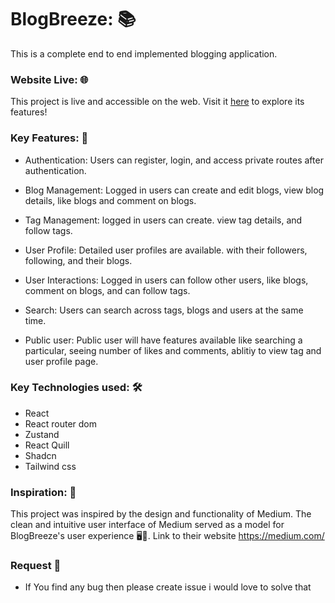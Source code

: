 # BlogBreeze: 📚

This is a complete end to end implemented blogging application.

### Website Live: 🌐

This project is live and accessible on the web. Visit it [here](https://blog-breeze-client.vercel.app/) to explore its features! 

### Key Features: 🚀

- Authentication: Users can register, login, and access private routes after authentication.

- Blog Management: Logged in users can create and edit blogs, view blog details, like blogs and comment on blogs.

- Tag Management: logged in users can create. view tag details, and follow tags.

- User Profile: Detailed user profiles are available. with their followers, following, and their blogs.

- User Interactions: Logged in users can follow other users, like blogs, comment on blogs, and can follow tags. 

- Search: Users can search across tags, blogs and users at the same time.

- Public user: Public user will have features available like searching a particular, seeing number of likes and comments, ablitiy to view tag and user profile page.

### Key Technologies used: 🛠
- React
- React router dom
- Zustand
- React Quill
- Shadcn
- Tailwind css

### Inspiration: 🌟

This project was inspired by the design and functionality of Medium. The clean and intuitive user interface of Medium served as a model for BlogBreeze's user experience 🖥️💨.
Link to their website https://medium.com/

### Request 🐛

- If You find any bug then please create issue i would love to solve that
